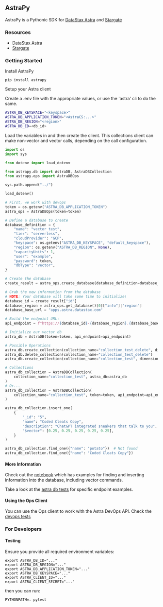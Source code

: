 ## AstraPy

AstraPy is a Pythonic SDK for [DataStax Astra](https://astra.datastax.com) and [Stargate](https://stargate.io/)

### Resources

- [DataStax Astra](https://astra.datastax.com)
- [Stargate](https://stargate.io/)

### Getting Started

Install AstraPy

```shell
pip install astrapy
```

Setup your Astra client

Create a .env file with the appropriate values, or use the 'astra' cli to do the same.

```bash
ASTRA_DB_KEYSPACE="<keyspace>"
ASTRA_DB_APPLICATION_TOKEN="<AstraCS:...>"
ASTRA_DB_REGION="<region>"
ASTRA_DB_ID=<db_id>
```

Load the variables in and then create the client. This collections client can make non-vector and vector calls, depending on the call configuration.

```python
import os
import sys

from dotenv import load_dotenv

from astrapy.db import AstraDB, AstraDBCollection
from astrapy.ops import AstraDBOps

sys.path.append("../")

load_dotenv()

# First, we work with devops
token = os.getenv("ASTRA_DB_APPLICATION_TOKEN")
astra_ops = AstraDBOps(token=token)

# Define a database to create
database_definition = {
    "name": "vector_test",
    "tier": "serverless",
    "cloudProvider": "GCP",
    "keyspace": os.getenv("ASTRA_DB_KEYSPACE", "default_keyspace"),
    "region": os.getenv("ASTRA_DB_REGION", None),
    "capacityUnits": 1,
    "user": "example",
    "password": token,
    "dbType": "vector",
}

# Create the database
create_result = astra_ops.create_database(database_definition=database_definition)

# Grab the new information from the database
# NOTE: Your database will take some time to initialize!
database_id = create_result["id"]
database_region = astra_ops.get_database()[0]["info"]["region"]
database_base_url = "apps.astra.datastax.com"

# Build the endpoint URL:
api_endpoint = f"https://{database_id}-{database_region}.{database_base_url}"

# Initialize our vector db
astra_db = AstraDB(token=token, api_endpoint=api_endpoint)

# Possible Operations
astra_db.create_collection(collection_name="collection_test_delete", dimension=5)
astra_db.delete_collection(collection_name="collection_test_delete")
astra_db.create_collection(collection_name="collection_test", dimension=5)

# Collections
astra_db_collection = AstraDBCollection(
    collection_name="collection_test", astra_db=astra_db
)
# Or...
astra_db_collection = AstraDBCollection(
    collection_name="collection_test", token=token, api_endpoint=api_endpoint
)

astra_db_collection.insert_one(
    {
        "_id": "5",
        "name": "Coded Cleats Copy",
        "description": "ChatGPT integrated sneakers that talk to you",
        "$vector": [0.25, 0.25, 0.25, 0.25, 0.25],
    }
)

astra_db_collection.find_one({"name": "potato"})  # Not found
astra_db_collection.find_one({"name": "Coded Cleats Copy"})
```

#### More Information

Check out the [notebook](https://colab.research.google.com/github/synedra/astra_vector_examples/blob/main/notebook/vector.ipynb#scrollTo=f04a1806) which has examples for finding and inserting information into the database, including vector commands.

Take a look at the [astra db tests](https://github.com/datastax/astrapy/blob/master/tests/astrapy/test_db.py) for specific endpoint examples.

#### Using the Ops Client

You can use the Ops client to work with the Astra DevOps API. Check the [devops tests](https://github.com/datastax/astrapy/blob/master/tests/astrapy/test_ops.py)

### For Developers

#### Testing

Ensure you provide all required environment variables:

```
export ASTRA_DB_ID="..."
export ASTRA_DB_REGION="..."
export ASTRA_DB_APPLICATION_TOKEN="..."
export ASTRA_DB_KEYSPACE="..."
export ASTRA_CLIENT_ID="..."
export ASTRA_CLIENT_SECRET="..."
```

then you can run:

```
PYTHONPATH=. pytest
```
